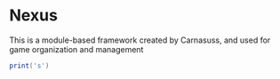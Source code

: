 # Nexus
This is a module-based framework created by Carnasuss, and used for game organization and management
```lua
print('s')
```
